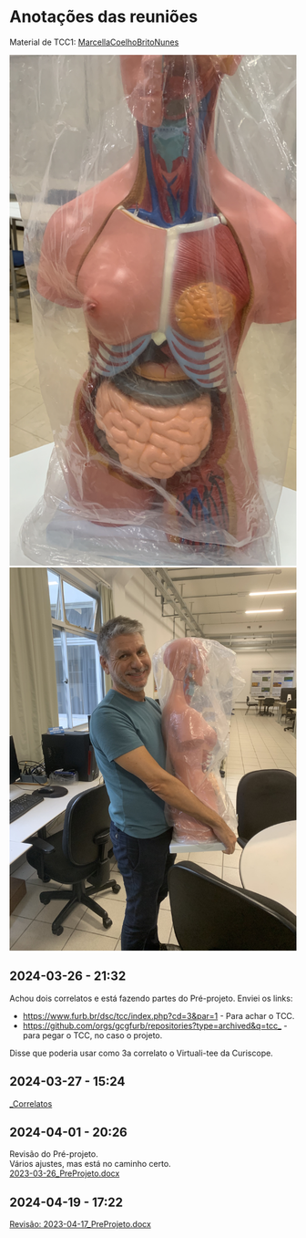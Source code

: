 # Anotações das reuniões  

Material de TCC1: [MarcellaCoelhoBritoNunes](MarcellaCoelhoBritoNunes)  

![ModeloAnatomico](ModeloAnatomico.jpg)  
![ModeloAnatomico_Mauricio](ModeloAnatomico_Mauricio.jpeg)  

## 2024-03-26 - 21:32

Achou dois correlatos e está fazendo partes do Pré-projeto. Enviei os links:

- <https://www.furb.br/dsc/tcc/index.php?cd=3&par=1> - Para achar o TCC.  
- <https://github.com/orgs/gcgfurb/repositories?type=archived&q=tcc_> - para pegar o TCC, no caso o projeto.  

Disse que poderia usar como 3a correlato o Virtuali-tee da Curiscope.  

## 2024-03-27 - 15:24

[_Correlatos](_Correlatos)  

## 2024-04-01 - 20:26

Revisão do Pré-projeto.  
Vários ajustes, mas está no caminho certo.  
[2023-03-26_PreProjeto.docx](2023-03-26_PreProjeto.docx)  

## 2024-04-19 - 17:22

[Revisão: 2023-04-17_PreProjeto.docx](2023-04-17_PreProjeto.docx)  
